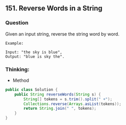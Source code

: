 ## 151. Reverse Words in a String

### Question
Given an input string, reverse the string word by word.

```
Example:

Input: "the sky is blue",
Output: "blue is sky the".

```


### Thinking:
* Method

```Java
public class Solution {
    public String reverseWords(String s) {
        String[] tokens = s.trim().split(" +");
        Collections.reverse(Arrays.asList(tokens));
	    return String.join(" ", tokens);
    }
}
```